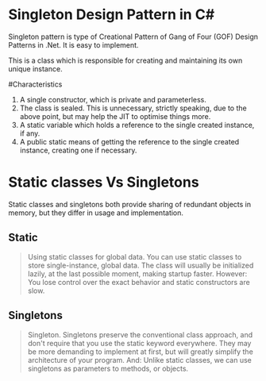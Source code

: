 # Singleton Design Pattern in C#

Singleton pattern is type of Creational Pattern of Gang of Four (GOF) Design Patterns in .Net. It is easy to implement.

This is a class which is responsible for creating and maintaining its own unique instance.

#Characteristics

1. A single constructor, which is private and parameterless. 
2. The class is sealed. This is unnecessary, strictly speaking, due to the above point, but may help the JIT to optimise things more.
3. A static variable which holds a reference to the single created instance, if any.
4. A public static means of getting the reference to the single created instance, creating one if necessary.

# Static classes Vs Singletons
Static classes and singletons both provide sharing of redundant objects in memory, but they differ in usage and implementation.

## Static 

> Using static classes for global data. You can use static classes to store single-instance, global data. The class will usually be initialized lazily, at the last possible moment, making startup faster.
However:
You lose control over the exact behavior and static constructors are slow.

## Singletons
> Singleton. Singletons preserve the conventional class approach, and don't require that you use the static keyword everywhere. They may be more demanding to implement at first, but will greatly simplify the architecture of your program.
And:
Unlike static classes, we can use singletons as parameters to methods, or objects.
